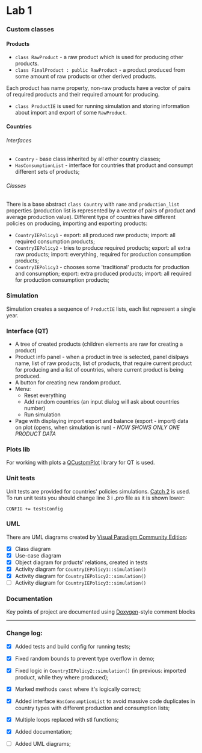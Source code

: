 # Lab 1
### Custom classes
#### Products
- `class RawProduct` - a raw product which is used for producing other products.
- `class FinalProduct : public RawProduct` - a product produced from some amount of raw products or other derived products.

Each product has name property, non-raw products have a vector of pairs of required products and their required amount for producing.
- `class ProductIE` is used for running simulation and storing information about import and export of some `RawProduct`.

#### Countries
###### Interfaces
- `Country` - base class inherited by all other country classes;
- `HasConsumptionList` - interface for countries that product and consumpt different sets of products;
###### Classes
There is a base abstract `class Country` with `name` and `production_list` properties (production list is represented by a vector of pairs of product and average production value).
Different type of countries have different policies on producing, importing and exporting products:
- `CountryIEPolicy1` - export: all produced raw products; import: all required consumption products;
- `CountryIEPolicy2` - tries to produce required products; export: all extra raw products; import: everything, required for production consumption products;
- `CountryIEPolicy3` - chooses some 'traditional' products for production and consumption; export: extra produced products; import: all required for production consumption products;

### Simulation
Simulation creates a sequence of `ProductIE` lists, each list represent a single year. 

### Interface (QT)
- A tree of created products (children elements are raw for creating a product)
- Product info panel - when a product in tree is selected, panel dislpays name, list of raw products, list of products, that require current product for producing and a list of countries, where current product is being produced.
- A button for creating new random product.
- Menu:
	- Reset everything
	- Add random countries (an input dialog will ask about countries number)
	- Run simulation
- Page with displaying import export and balance (export - import) data on plot (opens, when simulation is run) - *NOW SHOWS ONLY ONE PRODUCT DATA*

### Plots lib
For working with plots a [QCustomPlot](https://www.qcustomplot.com "Project website") library for QT is used.

### Unit tests
Unit tests are provided for countries' policies simulations. [Catch 2](https://github.com/catchorg/Catch2 "Project github page") is used.
To run unit tests you should change line 3 i *.pro* file as it is shown lower:
```qmake
CONFIG += testsConfig
```

### UML
There are UML diagrams created by [Visual Paradigm Community Edition](https://www.visual-paradigm.com/download/community.jsp "Website"):
- [X] Class diagram
- [X] Use-case diagram
- [X] Object diagram for prducts' relations, created in tests
- [X] Activity diagram for `CountryIEPolicy1::simulation()`
- [X] Activity diagram for `CountryIEPolicy2::simulation()`
- [ ] Activity diagram for `CountryIEPolicy3::simulation()`

### Documentation
Key points of project are documented using [Doxygen](http://www.doxygen.nl/ "Website")-style comment blocks

---
### Change log:
- [X] Added tests and build config for running tests;
- [X] Fixed random bounds to prevent type overflow in demo;
- [X] Fixed logic in `CountryIEPolicy2::simulation()` (in previous: imported product, while they where produced);
- [X] Marked methods `const` where it's logically correct;
- [X] Added interface `HasConsumptionList` to avoid massive code duplicates in country types with different production and consumption lists;
- [X] Multiple loops replaced with stl functions;
- [X] Added documentation;
- [ ] Added UML diagrams;
	

